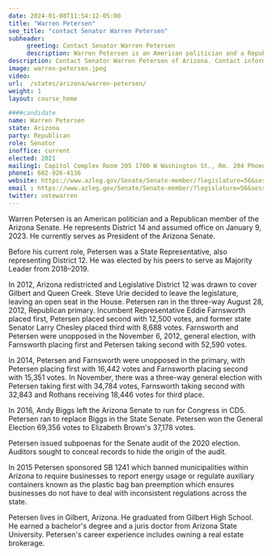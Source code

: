 ```yaml
---
date: 2024-01-08T11:54:12-05:00
title: "Warren Petersen"
seo_title: "contact Senator Warren Petersen"
subheader:
     greeting: Contact Senator Warren Petersen
     description: Warren Petersen is an American politician and a Republican member of the Arizona Senate. He represents District 14 and assumed office on January 9, 2023. He currently serves as President of the Arizona Senate.
description: Contact Senator Warren Petersen of Arizona. Contact information for Warren Petersen includes email address, phone number, and mailing address.
image: warren-petersen.jpeg
video:
url:  /states/arizona/warren-petersen/
weight: 1
layout: course_home

####candidate
name: Warren Petersen
state: Arizona
party: Republican
role: Senator
inoffice: current
elected: 2021
mailing1: Capitol Complex Room 205 1700 W Washington St., Rm. 204 Phoenix, AZ 85007-2890
phone1: 602-926-4136
website: https://www.azleg.gov/Senate/Senate-member/?legislature=56&session=128&legislator=2139/
email : https://www.azleg.gov/Senate/Senate-member/?legislature=56&session=128&legislator=2139/
twitter: votewarren
---
```


Warren Petersen is an American politician and a Republican member of the Arizona Senate. He represents District 14 and assumed office on January 9, 2023. He currently serves as President of the Arizona Senate.

Before his current role, Petersen was a State Representative, also representing District 12. He was elected by his peers to serve as Majority Leader from 2018–2019.

In 2012, Arizona redistricted and Legislative District 12 was drawn to cover Gilbert and Queen Creek. Steve Urie decided to leave the legislature, leaving an open seat in the House. Petersen ran in the three-way August 28, 2012, Republican primary. Incumbent Representative Eddie Farnsworth placed first, Petersen placed second with 12,500 votes, and former state Senator Larry Chesley placed third with 8,688 votes. Farnsworth and Petersen were unopposed in the November 6, 2012, general election, with Farnsworth placing first and Petersen taking second with 52,590 votes.

In 2014, Petersen and Farnsworth were unopposed in the primary, with Petersen placing first with 16,442 votes and Farnsworth placing second with 15,351 votes. In November, there was a three-way general election with Petersen taking first with 34,784 votes, Farnsworth taking second with 32,843 and Rothans receiving 18,446 votes for third place.

In 2016, Andy Biggs left the Arizona Senate to run for Congress in CD5. Petersen ran to replace Biggs in the State Senate. Petersen won the General Election 69,356 votes to Elizabeth Brown's 37,178 votes.

Petersen issued subpoenas for the Senate audit of the 2020 election. Auditors sought to conceal records to hide the origin of the audit.

In 2015 Petersen sponsored SB 1241 which banned municipalities within Arizona to require businesses to report energy usage or regulate auxiliary containers known as the plastic bag ban preemption which ensures businesses do not have to deal with inconsistent regulations across the state.

Petersen lives in Gilbert, Arizona. He graduated from Gilbert High School. He earned a bachelor's degree and a juris doctor from Arizona State University. Petersen's career experience includes owning a real estate brokerage.
